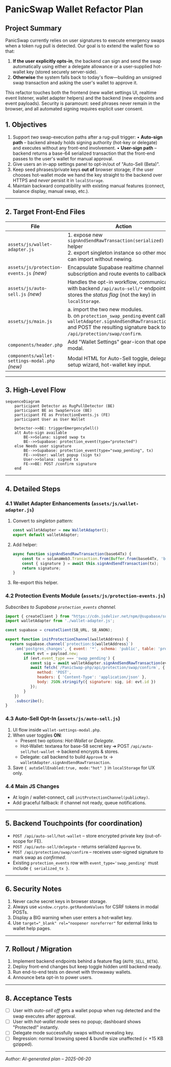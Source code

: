 # PanicSwap Wallet Refactor Plan

## Project Summary
PanicSwap currently relies on user signatures to execute emergency swaps when a token rug pull is detected. Our goal is to extend the wallet flow so that:
1. **If the user explicitly opts-in**, the backend can sign and send the swap automatically using either a delegate allowance or a user-supplied hot-wallet key (stored securely server-side).
2. **Otherwise** the system falls back to today's flow—building an unsigned swap transaction and asking the user's wallet to approve it.

This refactor touches both the frontend (new wallet settings UI, realtime event listener, wallet adapter helpers) and the backend (new endpoints and event payloads). Security is paramount: seed phrases never remain in the browser, and all automated signing requires explicit user consent.

## 1. Objectives

1. Support *two* swap-execution paths after a rug-pull trigger:
   • **Auto-sign path** – backend already holds signing authority (hot-key or
     delegate) and executes without any front-end involvement.
   • **User-sign path** – backend returns a base-64 serialized transaction that
     the front-end passes to the user's wallet for manual approval.
2. Give users an in-app settings panel to opt-in/out of "Auto-Sell (Beta)".
3. Keep seed phrases/private keys **out of** browser storage; if the user
   chooses hot-wallet mode we hand the key straight to the backend over HTTPS
   and *never* persist it in `localStorage`.
4. Maintain backward compatibility with existing manual features (connect,
   balance display, manual swap, etc.).

---

## 2. Target Front-End Files

| File | Action |
|------|--------|
| `assets/js/wallet-adapter.js` | 1. expose new `signAndSendRawTransaction(serialized)` helper  <br>2. export singleton instance so other modules can import without newing. |
| `assets/js/protection-events.js` *(new)* | Encapsulate Supabase realtime channel subscription and route events to callbacks. |
| `assets/js/auto-sell.js` *(new)* | Handles the opt-in workflow, communicates with backend `/api/auto-sell/*` endpoints, stores the *status flag* (not the key) in `localStorage`. |
| `assets/js/main.js` | a. import the two new modules. <br>b. on `protection_swap_pending` event call `walletAdapter.signAndSendRawTransaction(tx)` and POST the resulting signature back to `/api/protection/swap/confirm`. |
| `components/header.php` | Add "Wallet Settings" gear-icon that opens a modal. |
| `components/wallet-settings-modal.php` *(new)* | Modal HTML for Auto-Sell toggle, delegate setup wizard, hot-wallet key input. |

---

## 3. High-Level Flow

```mermaid
sequenceDiagram
    participant Detector as RugPullDetector (BE)
    participant BE as SwapService (BE)
    participant FE as ProtectionEvents.js (FE)
    participant User as User Wallet

    Detector->>BE: triggerEmergencySell()
    alt Auto-sign available
        BE->>Solana: signed swap tx
        BE-->>Supabase: protection_event(type="protected")
    else Needs user signature
        BE-->>Supabase: protection_event(type="swap_pending", tx)
        FE-->>User: wallet popup (sign tx)
        User->>Solana: signed tx
        FE->>BE: POST /confirm signature
    end
```

---

## 4. Detailed Steps

### 4.1 Wallet Adapter Enhancements (`assets/js/wallet-adapter.js`)
1. Convert to *singleton* pattern:
   ```js
   const walletAdapter = new WalletAdapter();
   export default walletAdapter;
   ```
2. Add helper:
   ```js
   async function signAndSendRawTransaction(base64Tx) {
       const tx = solanaWeb3.Transaction.from(Buffer.from(base64Tx, 'base64'));
       const { signature } = await this.signAndSendTransaction(tx);
       return signature;
   }
   ```
3. Re-export this helper.

### 4.2 Protection Events Module (`assets/js/protection-events.js`)
*Subscribes to Supabase `protection_events` channel.*
```js
import { createClient } from "https://cdn.jsdelivr.net/npm/@supabase/supabase-js/+esm";
import walletAdapter from './wallet-adapter.js';

const supabase = createClient(SB_URL, SB_ANON);

export function initProtectionChannel(walletAddress) {
  return supabase.channel(`protection:${walletAddress}`)
    .on('postgres_changes', { event: '*', schema: 'public', table: 'protection_events', filter: `wallet_address=eq.${walletAddress}` }, async payload => {
        const evt = payload.new;
        if (evt.event_type === 'swap_pending') {
           const sig = await walletAdapter.signAndSendRawTransaction(evt.event_data.serialized_tx);
           await fetch(`/PanicSwap-php/api/protection/swap/confirm`, {
              method: 'POST',
              headers: { 'Content-Type': 'application/json' },
              body: JSON.stringify({ signature: sig, id: evt.id })
           });
        }
    })
    .subscribe();
}
```

### 4.3 Auto-Sell Opt-In (`assets/js/auto-sell.js`)
1. UI flow inside `wallet-settings-modal.php`.
2. When user toggles **ON**:
   * Present two options: *Hot-Wallet* or *Delegate*.
   * Hot-Wallet: textarea for base-58 secret key ➔ POST `/api/auto-sell/hot-wallet` → backend encrypts & stores.
   * Delegate: call backend to build `Approve` tx → `walletAdapter.signAndSendRawTransaction`.
3. Save `{ autoSellEnabled:true, mode:"hot" }` in `localStorage` for UX only.

### 4.4 Main JS Changes
* At login / wallet-connect, call `initProtectionChannel(publicKey)`.
* Add graceful fallback: if channel not ready, queue notifications.

---

## 5. Backend Touchpoints (for coordination)
* `POST /api/auto-sell/hot-wallet` – store encrypted private key (out-of-scope for FE).
* `POST /api/auto-sell/delegate` – returns serialized `Approve` tx.
* `POST /api/protection/swap/confirm` – receives user-signed signature to mark swap as *confirmed*.
* Existing `protection_events` row with `event_type='swap_pending'` must include `{ serialized_tx }`.

---

## 6. Security Notes
1. Never cache secret keys in browser storage.
2. Always use `window.crypto.getRandomValues` for CSRF tokens in modal POSTs.
3. Display a BIG warning when user enters a hot-wallet key.
4. Use `target="_blank" rel="noopener noreferrer"` for external links to wallet help pages.

---

## 7. Rollout / Migration
1. Implement backend endpoints behind a feature flag (`AUTO_SELL_BETA`).
2. Deploy front-end changes but keep toggle hidden until backend ready.
3. Run end-to-end tests on devnet with throwaway wallets.
4. Announce beta opt-in to power users.

---

## 8. Acceptance Tests
- [ ] User with *auto-sell off* gets a wallet popup when rug detected and the swap executes after approval.
- [ ] User with *hot-wallet mode* sees no popup; dashboard shows "Protected!" instantly.
- [ ] Delegate mode successfully swaps without revealing key.
- [ ] Regression: normal browsing speed & bundle size unaffected (< +15 KB gzipped).

---

*Author: AI-generated plan – 2025-06-20* 